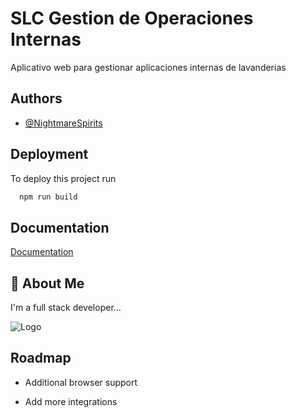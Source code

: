 
# SLC Gestion de Operaciones Internas

Aplicativo web para gestionar aplicaciones internas de lavanderias



## Authors

- [@NightmareSpirits](https://github.com/Nightmarespirits)


## Deployment

To deploy this project run

```bash
  npm run build
```


## Documentation

[Documentation](https://linktodocumentation)


## 🚀 About Me
I'm a full stack developer...


![Logo](https://dev-to-uploads.s3.amazonaws.com/uploads/articles/th5xamgrr6se0x5ro4g6.png)


## Roadmap

- Additional browser support

- Add more integrations


